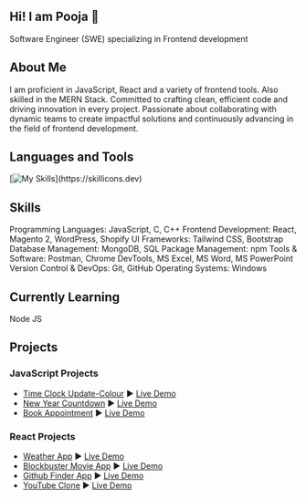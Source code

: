 ## Hi! I am Pooja 👋

Software Engineer (SWE) specializing in Frontend development
## About Me
I am proficient in JavaScript, React and a variety of frontend tools. Also skilled in the MERN Stack. Committed to crafting clean, efficient code and driving innovation in every project. Passionate about collaborating with dynamic teams to create impactful solutions and continuously advancing in the field of frontend development.

## Languages and Tools
[![My Skills](https://skillicons.dev/icons?i=js,html,css,bootstrap,c,cpp,jquery,mysql,mongodb,tailwind,firebase,git,postman,netlify,)](https://skillicons.dev)


## Skills
Programming Languages: JavaScript, C, C++
Frontend Development: React, Magento 2, WordPress, Shopify
UI Frameworks: Tailwind CSS, Bootstrap
Database Management: MongoDB, SQL
Package Management: npm
Tools & Software: Postman, Chrome DevTools, MS Excel, MS Word, MS PowerPoint
Version Control & DevOps: Git, GitHub
Operating Systems: Windows

## Currently Learning
Node JS

## Projects
### JavaScript Projects
- [Time Clock Update-Colour](https://github.com/poojatiwari25/Time-Clock-Update-Colour.git) ▶️ [Live Demo](https://time-clock-update-color.netlify.app/)
-  [New Year Countdown](https://github.com/poojatiwari25/New-Year-Countdown.git) ▶️ [Live Demo](https://new-year-countdown.netlify.app/)
-  [Book Appointment](https://github.com/poojatiwari25/Book-Appointment.git) ▶️ [Live Demo](https://book-doctor-appointment-app.netlify.app)

### React Projects
- [Weather App]() ▶️ [Live Demo]()
- [Blockbuster Movie App]() ▶️ [Live Demo]()
- [Github Finder App]() ▶️ [Live Demo]()
- [YouTube Clone]() ▶️ [Live Demo]()
 
